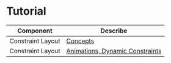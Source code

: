 # Tutorial

Component | Describe	
---- | --------
Constraint Layout | [Concepts](http://jakewharton.github.io/butterknife/)
Constraint Layout | [Animations, Dynamic Constraints](http://jakewharton.github.io/butterknife/)

